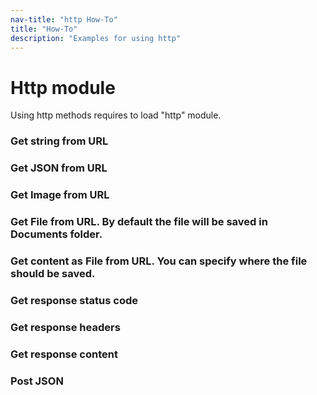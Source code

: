 ```yaml
---
nav-title: "http How-To"
title: "How-To"
description: "Examples for using http"
---
```

# Http module
Using http methods requires to load "http" module.
<snippet id='http-require'/>

### Get string from URL
<snippet id='http-get-string'/>

### Get JSON from URL
<snippet id='http-get-json'/>

### Get Image from URL
<snippet id='http-get-image'/>

### Get File from URL. By default the file will be saved in Documents folder.
<snippet id='http-get-urlfile'/>

### Get content as File from URL. You can specify where the file should be saved.
<snippet id='http-get-urlfile-content'/>

### Get response status code
<snippet id='http-get-response'/>

### Get response headers
<snippet id='http-get-response-headers'/>

### Get response content
<snippet id='http-get-response-content'/>

### Post JSON
<snippet id='http-post-json'/>
